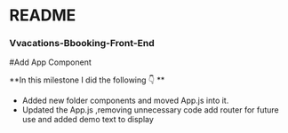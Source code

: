 # README

### Vvacations-Bbooking-Front-End

#Add App Component

**In this milestone I did the following 👇 **

- Added new folder components and moved App.js into it.
- Updated the App.js ,removing unnecessary code add router for future use and added demo text to display